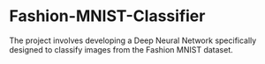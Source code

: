 # Fashion-MNIST-Classifier
The project involves developing a Deep Neural Network specifically designed to classify images from the Fashion MNIST dataset.
